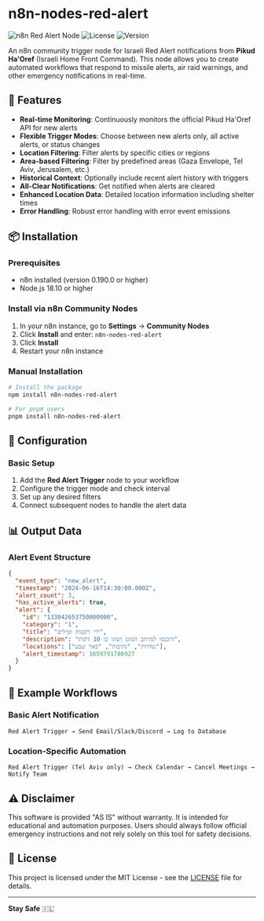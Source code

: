 # n8n-nodes-red-alert

![n8n Red Alert Node](https://img.shields.io/badge/n8n-community%20node-FF6D5A.svg)
![License](https://img.shields.io/badge/license-MIT-blue.svg)
![Version](https://img.shields.io/npm/v/n8n-nodes-red-alert.svg)

An n8n community trigger node for Israeli Red Alert notifications from **Pikud Ha'Oref** (Israeli Home Front Command). This node allows you to create automated workflows that respond to missile alerts, air raid warnings, and other emergency notifications in real-time.

## 🚨 Features

- **Real-time Monitoring**: Continuously monitors the official Pikud Ha'Oref API for new alerts
- **Flexible Trigger Modes**: Choose between new alerts only, all active alerts, or status changes
- **Location Filtering**: Filter alerts by specific cities or regions
- **Area-based Filtering**: Filter by predefined areas (Gaza Envelope, Tel Aviv, Jerusalem, etc.)
- **Historical Context**: Optionally include recent alert history with triggers
- **All-Clear Notifications**: Get notified when alerts are cleared
- **Enhanced Location Data**: Detailed location information including shelter times
- **Error Handling**: Robust error handling with error event emissions

## 📦 Installation

### Prerequisites

- n8n installed (version 0.190.0 or higher)
- Node.js 18.10 or higher

### Install via n8n Community Nodes

1. In your n8n instance, go to **Settings** → **Community Nodes**
2. Click **Install** and enter: `n8n-nodes-red-alert`
3. Click **Install**
4. Restart your n8n instance

### Manual Installation

```bash
# Install the package
npm install n8n-nodes-red-alert

# For pnpm users
pnpm install n8n-nodes-red-alert
```

## 🔧 Configuration

### Basic Setup

1. Add the **Red Alert Trigger** node to your workflow
2. Configure the trigger mode and check interval
3. Set up any desired filters
4. Connect subsequent nodes to handle the alert data

## 📊 Output Data

### Alert Event Structure

```json
{
  "event_type": "new_alert",
  "timestamp": "2024-06-16T14:30:00.000Z",
  "alert_count": 3,
  "has_active_alerts": true,
  "alert": {
    "id": "133042653750000000",
    "category": "1",
    "title": "ירי רקטות וטילים",
    "description": "היכנסו למרחב המוגן ושהו בו 10 דקות",
    "locations": ["שדרות", "נתיבות", "באר שבע"],
    "alert_timestamp": 1659791786927
  }
}
```

## 🔄 Example Workflows

### Basic Alert Notification

```
Red Alert Trigger → Send Email/Slack/Discord → Log to Database
```

### Location-Specific Automation

```
Red Alert Trigger (Tel Aviv only) → Check Calendar → Cancel Meetings → Notify Team
```

## ⚠️ Disclaimer

This software is provided "AS IS" without warranty. It is intended for educational and automation purposes. Users should always follow official emergency instructions and not rely solely on this tool for safety decisions.

## 📝 License

This project is licensed under the MIT License - see the [LICENSE](LICENSE) file for details.

---

**Stay Safe** 🇮🇱
